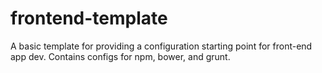 frontend-template
=================

A basic template for providing a configuration starting point for front-end app dev.  Contains configs for npm, bower, and grunt.
